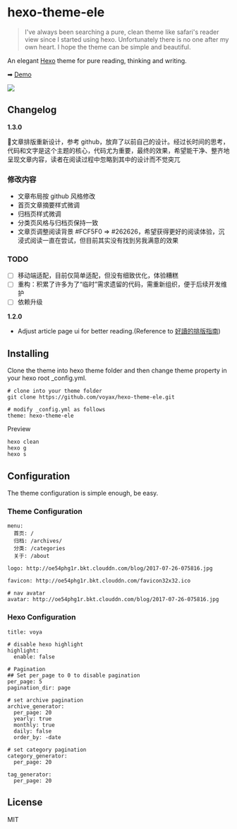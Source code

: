 # hexo-theme-ele

> I've always been searching a pure, clean theme like safari's reader view since I started using hexo. Unfortunately there is no one after my own heart. I hope the theme can be simple and beautiful.

An elegant [Hexo](http://hexo.io) theme for pure reading, thinking and writing.

➡ [Demo](http://www.voyax.me/)

![](https://s2.ax1x.com/2019/09/23/uiZX9S.png)

## Changelog

**1.3.0**

文章排版重新设计，参考 github，放弃了以前自己的设计。经过长时间的思考，代码和文字是这个主题的核心，代码尤为重要，最终的效果，希望能干净、整齐地呈现文章内容，读者在阅读过程中忽略到其中的设计而不觉突兀

### 修改内容

* 文章布局按 github 风格修改
* 首页文章摘要样式微调
* 归档页样式微调
* 分类页风格与归档页保持一致
* 文章页调整阅读背景 #FCF5F0 => #262626，希望获得更好的阅读体验，沉浸式阅读一直在尝试，但目前其实没有找到另我满意的效果

### TODO

- [ ] 移动端适配，目前仅简单适配，但没有细致优化，体验糟糕
- [ ] 重构：积累了许多为了“临时”需求遗留的代码，需重新组织，便于后续开发维护
- [ ] 依赖升级

**1.2.0**

* Adjust article page ui for better reading.(Reference to [好讀的排版指南](https://medium.com/deerlight/%E5%A5%BD%E8%AE%80%E7%9A%84%E6%8E%92%E7%89%88%E6%8C%87%E5%8D%97-34b9d2a0ca23))


## Installing

Clone the theme into  hexo theme folder and then change theme property in your hexo root _config.yml.

```
# clone into your theme folder
git clone https://github.com/voyax/hexo-theme-ele.git

# modify _config.yml as follows
theme: hexo-theme-ele
```

Preview
```
hexo clean
hexo g
hexo s
```

## Configuration

The theme configuration is simple enough, be easy.

### Theme Configuration

```
menu:
  首页: /
  归档: /archives/
  分类: /categories
  关于: /about

logo: http://oe54phg1r.bkt.clouddn.com/blog/2017-07-26-075816.jpg

favicon: http://oe54phg1r.bkt.clouddn.com/favicon32x32.ico

# nav avatar
avatar: http://oe54phg1r.bkt.clouddn.com/blog/2017-07-26-075816.jpg
```

### Hexo Configuration

```
title: voya

# disable hexo highlight
highlight:
  enable: false

# Pagination
## Set per_page to 0 to disable pagination
per_page: 5
pagination_dir: page

# set archive pagination
archive_generator:
  per_page: 20
  yearly: true
  monthly: true
  daily: false
  order_by: -date

# set category pagination
category_generator:
  per_page: 20

tag_generator:
  per_page: 20
```

## License
MIT
